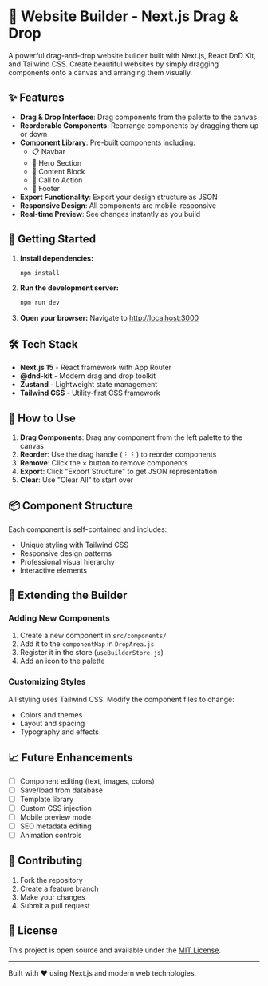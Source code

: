 # 🎨 Website Builder - Next.js Drag & Drop

A powerful drag-and-drop website builder built with Next.js, React DnD Kit, and Tailwind CSS. Create beautiful websites by simply dragging components onto a canvas and arranging them visually.

## ✨ Features

- **Drag & Drop Interface**: Drag components from the palette to the canvas
- **Reorderable Components**: Rearrange components by dragging them up or down
- **Component Library**: Pre-built components including:
  - 📋 Navbar
  - 🎯 Hero Section
  - 📄 Content Block
  - 🚀 Call to Action
  - 🔗 Footer
- **Export Functionality**: Export your design structure as JSON
- **Responsive Design**: All components are mobile-responsive
- **Real-time Preview**: See changes instantly as you build

## 🚀 Getting Started

1. **Install dependencies:**
   ```bash
   npm install
   ```

2. **Run the development server:**
   ```bash
   npm run dev
   ```

3. **Open your browser:**
   Navigate to [http://localhost:3000](http://localhost:3000)

## 🛠 Tech Stack

- **Next.js 15** - React framework with App Router
- **@dnd-kit** - Modern drag and drop toolkit
- **Zustand** - Lightweight state management
- **Tailwind CSS** - Utility-first CSS framework

## 🎯 How to Use

1. **Drag Components**: Drag any component from the left palette to the canvas
2. **Reorder**: Use the drag handle (⋮⋮) to reorder components
3. **Remove**: Click the × button to remove components
4. **Export**: Click "Export Structure" to get JSON representation
5. **Clear**: Use "Clear All" to start over

## 📦 Component Structure

Each component is self-contained and includes:
- Unique styling with Tailwind CSS
- Responsive design patterns
- Professional visual hierarchy
- Interactive elements

## 🔧 Extending the Builder

### Adding New Components

1. Create a new component in `src/components/`
2. Add it to the `componentMap` in `DropArea.js`
3. Register it in the store (`useBuilderStore.js`)
4. Add an icon to the palette

### Customizing Styles

All styling uses Tailwind CSS. Modify the component files to change:
- Colors and themes
- Layout and spacing
- Typography and effects

## 📈 Future Enhancements

- [ ] Component editing (text, images, colors)
- [ ] Save/load from database
- [ ] Template library
- [ ] Custom CSS injection
- [ ] Mobile preview mode
- [ ] SEO metadata editing
- [ ] Animation controls

## 🤝 Contributing

1. Fork the repository
2. Create a feature branch
3. Make your changes
4. Submit a pull request

## 📄 License

This project is open source and available under the [MIT License](LICENSE).

---

Built with ❤️ using Next.js and modern web technologies.
